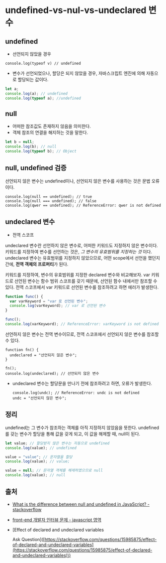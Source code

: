 # undefined-vs-nul-vs-undeclared 변수

## undefined

* 선언되지 않았을 경우

```text
console.log(typeof v) // undefined
```

* 변수가 선언되었으나, 할당은 되지 않았을 경우, 자바스크립트 엔진에 의해 자동으로 할당되는 값이다.

```javascript
let a;
console.log(a); // undefined
console.log(typeof a); //undefined
```

## null

* 어떠한 참조값도 존재하지 않음을 의미한다. 
* 객체 참조의 연결을 해지하는 것을 말한다. 

```javascript
let b = null;
console.log(b); // null
console.log(typeof b); // Object
```

## null, undefined 검증

선언되지 않은 변수는 undefined이나, 선언되지 않은 변수를 사용하는 것은 문법 오류이다.

```text
console.log(null == undefined); // true
console.log(null === undefined); // false
console.log(qwer == undefined); // ReferenceError: qwer is not defined
```

## undeclared 변수

* 전역 스코프 

undeclared 변수란 선언하지 않은 변수로, 어떠한 키워드도 지정하지 않은 변수이다. 키워드를 지정하여 변수를 선언하는 것은, _그 변수의 유효범위를 지정하는 것_ 이다. undeclared 변수는 유효범위를 지정하지 않았으므로, 어떤 scope에서 선언을 했던지간에, **전역 객체의 프로퍼티**가 된다.

키워드를 지정하여, 변수의 유효범위를 지정한 declared 변수와 비교해보자. var 키워드로 선언된 변수는 함수 범위 스코프를 갖기 때문에, 선언된 함수 내에서만 참조할 수 있다. 전역 스코프에서 var 키워드로 선언된 변수를 참조하려고 하면 에러가 발생한다.

```javascript
function func() {
  var varKeyword = "var 로 선언된 변수";
  console.log(varKeyword); // var 로 선언된 변수
}

func();
console.log(varKeyword); // ReferenceError: varKeyword is not defined
```

선언하지 않은 변수는 전역 변수이므로, 전역 스코프에서 선언되지 않은 변수를 참조할 수 있다.

```text
function fn() {
  undeclared = "선언되지 않은 변수";
}

fn();
console.log(undeclared); // 선언되지 않은 변수
```

* undeclared 변수는 할당문을 만나기 전에 참조하려고 하면, 오류가 발생한다.

  ```text
  console.log(undc); // ReferenceError: undc is not defined
  undc = "선언되지 않은 변수";
  ```

## 정리

undefined는 그 변수가 참조하는 객체를 아직 지정하지 않았음을 뜻한다. undefined를 갖는 변수가 할당을 통해 값을 갖게 되고, 이 값을 해제할 때, null이 된다.

```javascript
let value; // 할당받지 않은 변수는 자동으로 undefined
console.log(value); // undefined

value = "value"; // 문자열을 할당 
console.log(value); // value;

value = null; // 문자열 객체를 해제하였으므로 null
console.log(value); // null
```

## 출처

* [What is the difference between null and undefined in JavaScript? - stackoverflow](https://stackoverflow.com/questions/5076944/what-is-the-difference-between-null-and-undefined-in-javascript)
* [front-end 개발자 인터뷰 문제 - javascript 영역](http://insanehong.kr/post/front-end-developer-interview-javascript/)
* \[Effect of declared and undeclared variables

  Ask Question\]\([https://stackoverflow.com/questions/15985875/effect-of-declared-and-undeclared-variables](https://stackoverflow.com/questions/15985875/effect-of-declared-and-undeclared-variables)\)

